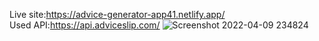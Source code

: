 Live site:https://advice-generator-app41.netlify.app/ <br>
Used API:https://api.adviceslip.com/
![Screenshot 2022-04-09 234824](https://user-images.githubusercontent.com/74317863/162589492-cfba0725-5e1e-480e-a09a-4654a2b08f88.png)
